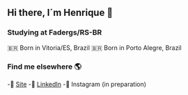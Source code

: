 ## Hi there, I´m Henrique 👋

### Studying at Fadergs/RS-BR
🇧🇷 Born in Vitoria/ES, Brazil
🇧🇷 Born in Porto Alegre, Brazil

### Find me elsewhere 🌎
-🚀 [Site](https://hencan.github.io/portfolio/)
-💼 [LinkedIn](https://www.linkedin.com/in/hencan/)
-📸 Instagram (in preparation)
<!--
**hencan/hencan** is a ✨ _special_ ✨ repository because its `README.md` (this file) appears on your GitHub profile.

Here are some ideas to get you started:

- 🔭 I’m currently working on ...
- 🌱 I’m currently learning ...
- 👯 I’m looking to collaborate on ...
- 🤔 I’m looking for help with ...
- 💬 Ask me about ...
- 📫 How to reach me: ...
- 😄 Pronouns: ...
- ⚡ Fun fact: ...
-->
